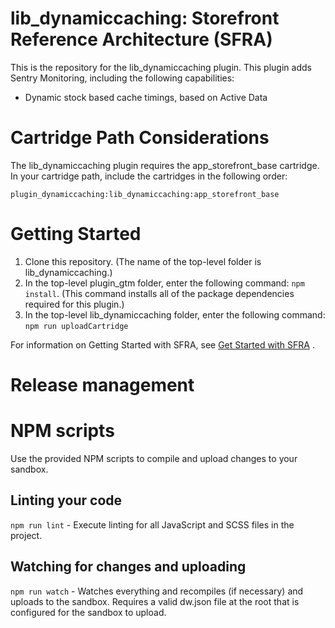 # lib_dynamiccaching: Storefront Reference Architecture (SFRA)

This is the repository for the lib_dynamiccaching plugin. This plugin adds Sentry Monitoring, including
the following capabilities:

* Dynamic stock based cache timings, based on Active Data

# Cartridge Path Considerations

The lib_dynamiccaching plugin requires the app_storefront_base cartridge. In your cartridge path, include the cartridges in
the following order:

```
plugin_dynamiccaching:lib_dynamiccaching:app_storefront_base
```

# Getting Started

1. Clone this repository. (The name of the top-level folder is lib_dynamiccaching.)
2. In the top-level plugin_gtm folder, enter the following command: `npm install`. (This command installs all of the
   package dependencies required for this plugin.)
3. In the top-level lib_dynamiccaching folder, enter the following command: `npm run uploadCartridge`

For information on Getting Started with SFRA,
see [Get Started with SFRA](https://documentation.b2c.commercecloud.salesforce.com/DOC1/index.jsp?topic=%2Fcom.demandware.dochelp%2Fcontent%2Fb2c_commerce%2Ftopics%2Fsfra%2Fb2c_sfra_setup.html)
.

# Release management

# NPM scripts

Use the provided NPM scripts to compile and upload changes to your sandbox.

## Linting your code

`npm run lint` - Execute linting for all JavaScript and SCSS files in the project.

## Watching for changes and uploading

`npm run watch` - Watches everything and recompiles (if necessary) and uploads to the sandbox. Requires a valid dw.json
file at the root that is configured for the sandbox to upload.